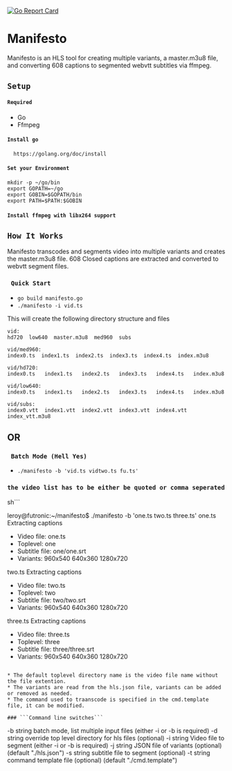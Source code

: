[![Go Report Card](https://goreportcard.com/badge/github.com/gitfu/manifesto)](https://goreportcard.com/report/github.com/gitfu/manifesto)

# Manifesto
Manifesto is an HLS tool for creating multiple variants, a master.m3u8 file, and converting 608 captions to segmented webvtt subtitles via ffmpeg.

## ``` Setup ```

#### ```Required``` 
* Go 
* Ffmpeg

#### ```Install go```
      https://golang.org/doc/install

#### ```Set your Environment```
```
mkdir -p ~/go/bin
export GOPATH=~/go
export GOBIN=$GOPATH/bin
export PATH=$PATH:$GOBIN
```
#### ```Install ffmpeg with libx264 support```


## ``` How It Works ```

Manifesto transcodes and segments video into multiple variants and creates the master.m3u8 file. 
608 Closed captions are extracted and converted to webvtt segment files.

### ``` Quick Start```

* ``` go build manifesto.go ```
* ``` ./manifesto -i vid.ts ```

This will create the following directory structure and files 

```
vid:
hd720  low640  master.m3u8  med960  subs

vid/med960:
index0.ts  index1.ts  index2.ts  index3.ts  index4.ts  index.m3u8

vid/hd720:
index0.ts   index1.ts   index2.ts   index3.ts   index4.ts   index.m3u8

vid/low640:
index0.ts   index1.ts   index2.ts   index3.ts   index4.ts   index.m3u8

vid/subs:
index0.vtt  index1.vtt  index2.vtt  index3.vtt  index4.vtt  index_vtt.m3u8
```

## OR 
### ``` Batch Mode (Hell Yes)```
* ``` ./manifesto -b 'vid.ts vidtwo.ts fu.ts' ```
### ```the video list has to be either be quoted or comma seperated``` 

sh```


leroy@futronic:~/manifesto$ ./manifesto -b 'one.ts two.ts three.ts'
one.ts
Extracting captions

* Video file: one.ts 
* Toplevel: one 
* Subtitle file: one/one.srt
* Variants: 960x540 640x360 1280x720   


two.ts
Extracting captions

* Video file: two.ts 
* Toplevel: two 
* Subtitle file: two/two.srt
* Variants: 960x540 640x360 1280x720   


three.ts
Extracting captions

* Video file: three.ts 
* Toplevel: three 
* Subtitle file: three/three.srt
* Variants: 960x540 640x360 1280x720   


```

* The default toplevel directory name is the video file name without the file extention.
* The variants are read from the hls.json file, variants can be added or removed as needed. 
* The command used to traanscode is specified in the cmd.template file, it can be modified. 

### ```Command line switches```
```
   -b string
    	batch mode, list multiple input files (either -i or -b is required)
  -d string
    	override top level directory for hls files (optional)
  -i string
    	Video file to segment (either -i or -b is required)
  -j string
    	JSON file of variants (optional) (default "./hls.json")
  -s string
    	subtitle file to segment (optional)
  -t string
    	command template file (optional) (default "./cmd.template")

```






